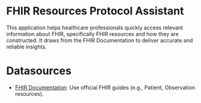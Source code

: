 # FHIR Resources Protocol Assistant

This application helps healthcare professionals quickly access relevant information about FHIR, specifically FHIR
resources and how they are constructed. It draws from the FHIR Documentation to deliver accurate and reliable insights.

# Datasources

- [FHIR Documentation](https://www.hl7.org/fhir/): Use official FHIR guides (e.g., Patient, Observation resources).
